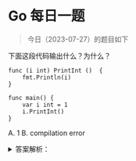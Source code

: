 # Go 每日一题

> 今日（2023-07-27）的题目如下

下面这段代码输出什么？为什么？

```golang
func (i int) PrintInt ()  {
	fmt.Println(i)
}

func main() {
	var i int = 1
	i.PrintInt()
}
```

A. 1
B. compilation error

<details>
<summary>答案解析：</summary>
<div>

参考答案及解析：B。

**基于类型创建的方法必须定义在同一个包内**，上面的代码基于 int 类型创建了 PrintInt() 方法，由于 int 类型和方法 PrintInt() 定义在不同的包内，所以编译出错。解决的办法可以定义一种新的类型：

```golang
type Myint int

func (i Myint) PrintInt ()  {
	fmt.Println(i)
}

func main() {
	var i Myint = 1
	i.PrintInt()
}
```

</div>
</details>
